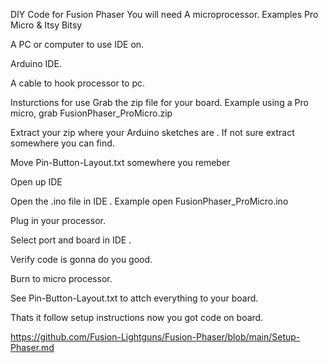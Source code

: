 DIY Code for Fusion Phaser
You will need
A microprocessor. Examples Pro Micro & Itsy Bitsy

A PC or computer to use IDE on.

Arduino IDE.

A cable to hook processor to pc.

Insturctions for use
Grab the zip file for your board. Example using a Pro micro, grab FusionPhaser_ProMicro.zip

Extract your zip where your Arduino sketches are . If not sure extract somewhere you can find.

Move Pin-Button-Layout.txt somewhere you remeber

Open up IDE

Open the .ino file in IDE . Example open FusionPhaser_ProMicro.ino

Plug in your processor.

Select port and board in IDE .

Verify code is gonna do you good.

Burn to micro processor.

See Pin-Button-Layout.txt to attch everything to your board.

Thats it follow setup instructions now you got code on board.

https://github.com/Fusion-Lightguns/Fusion-Phaser/blob/main/Setup-Phaser.md
